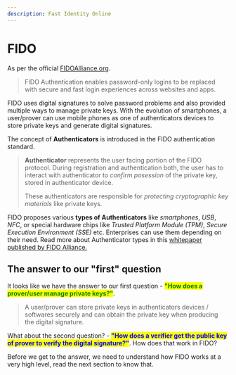 ```yaml
---
description: Fast Identity Online
---
```


# FIDO

As per the official [FIDOAlliance.org](https://fidoalliance.org/what-is-fido/).

> FIDO Authentication enables password-only logins to be replaced with secure and fast login experiences across websites and apps.

FIDO uses digital signatures to solve password problems and also provided multiple ways to manage private keys. With the evolution of smartphones, a user/prover can use mobile phones as one of authenticators devices to store private keys and generate digital signatures.

The concept of **Authenticators** is introduced in the FIDO authentication standard.

> **Authenticator** represents the user facing portion of the FIDO protocol. During registration and authentication both, the user has to interact with authenticator to _confirm posession_ of the private key, stored in authenticator device.
>
> These authenticators are responsible for _protecting cryptographic key materials_ like private keys.

FIDO proposes various **types of Authenticators** like _smartphones_, _USB_, _NFC_, or special hardware chips like _Trusted Platform Module (TPM)_, _Secure Execution Environment (SSE)_ etc. Enterprises can use them depending on their need. Read more about Authenticator types in this [whitepaper published by FIDO Alliance.](https://media.fidoalliance.org/wp-content/uploads/2021/09/FIDO-White-Paper-Choosing-FIDO-Authenticators-for-Enterprise-Use-Cases.pdf)

## The answer to our "first" question

It looks like we have the answer to our first question - <mark style="color:green;">**"How does a prover/user manage private keys?"**</mark>.

> A user/prover can store private keys in authenticators devices / softwares securely and can obtain the private key when producing the digital signature.

What about the second question? - <mark style="color:blue;">**"How does a verifier get the public key of prover to verify the digital signature?"**</mark>. How does that work in FIDO?

Before we get to the answer, we need to understand how FIDO works at a very high level, read the next section to know that.
